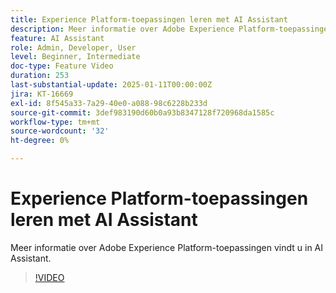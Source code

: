 ```yaml
---
title: Experience Platform-toepassingen leren met AI Assistant
description: Meer informatie over Adobe Experience Platform-toepassingen vindt u in AI Assistant.
feature: AI Assistant
role: Admin, Developer, User
level: Beginner, Intermediate
doc-type: Feature Video
duration: 253
last-substantial-update: 2025-01-11T00:00:00Z
jira: KT-16669
exl-id: 8f545a33-7a29-40e0-a088-98c6228b233d
source-git-commit: 3def983190d60b0a93b8347128f720968da1585c
workflow-type: tm+mt
source-wordcount: '32'
ht-degree: 0%

---
```



# Experience Platform-toepassingen leren met AI Assistant

Meer informatie over Adobe Experience Platform-toepassingen vindt u in AI Assistant.

>[!VIDEO](https://video.tv.adobe.com/v/3441024/?learn=on&enablevpops)
